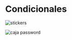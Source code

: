 # Condicionales
![stickers](https://github.com/user-attachments/assets/d076c60a-3efd-44d8-8976-0105f27243ff)

 ![caja password](https://github.com/user-attachments/assets/84c7626d-b056-499c-b0a4-780613178b47)



